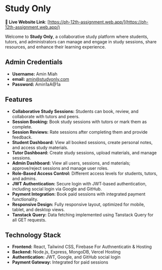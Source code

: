 # Study Only
**📍 Live Website Link**: [https://ph-12th-assignment.web.app/](https://ph-12th-assignment.web.app/)  

Welcome to **Study Only**, a collaborative study platform where students, tutors, and administrators can manage and engage in study sessions, share resources, and enhance their learning experience.

## Admin Credentials
- **Username:** Amin Miah
- **email:** amin@studyonly.com
- **Password:** Amin1aA@1a

## Features
- **Collaborative Study Sessions:** Students can book, review, and collaborate with tutors and peers.
- **Session Booking:** Book study sessions with tutors or mark them as complete.
- **Session Reviews:** Rate sessions after completing them and provide feedback.
- **Student Dashboard:** View all booked sessions, create personal notes, and access study materials.
- **Tutor Dashboard:** Create study sessions, upload materials, and manage sessions.
- **Admin Dashboard:** View all users, sessions, and materials; approve/reject sessions and manage user roles.
- **Role-Based Access Control:** Different access levels for students, tutors, and admins.
- **JWT Authentication:** Secure login with JWT-based authentication, including social login via Google and GitHub.
- **Payment Integration:** Book paid sessions with integrated payment functionality.
- **Responsive Design:** Fully responsive layout, optimized for mobile, tablet, and desktop views.
- **Tanstack Query:** Data fetching implemented using Tanstack Query for all GET requests.

## Technology Stack
- **Frontend:** React, Tailwind CSS, Firebase For Authnenticatin & Hosting
- **Backend:** Node.js, Express, MongoDB, Vercel Hosting
- **Authentication:** JWT, Google, and GitHub social login
- **Payment Gateway:** Integrated for paid sessions

